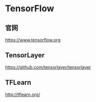 TensorFlow
==========

## 官网

https://www.tensorflow.org

## TensorLayer

https://github.com/tensorlayer/tensorlayer

## TFLearn

http://tflearn.org/

